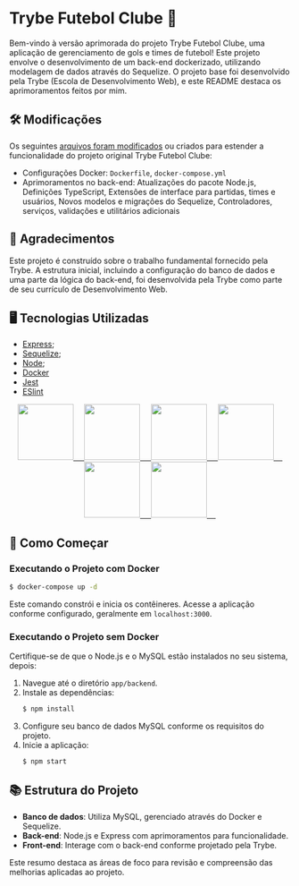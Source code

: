# Trybe Futebol Clube 🚀

Bem-vindo à versão aprimorada do projeto Trybe Futebol Clube, uma aplicação de gerenciamento de gols e times de futebol! Este projeto envolve o desenvolvimento de um back-end dockerizado, utilizando modelagem de dados através do Sequelize. O projeto base foi desenvolvido pela Trybe (Escola de Desenvolvimento Web), e este README destaca os aprimoramentos feitos por mim.

## 🛠 Modificações

Os seguintes [arquivos foram modificados](MODIFIED_FILES.md) ou criados para estender a funcionalidade do projeto original Trybe Futebol Clube:

- Configurações Docker: `Dockerfile`, `docker-compose.yml`
- Aprimoramentos no back-end: Atualizações do pacote Node.js, Definições TypeScript, Extensões de interface para partidas, times e usuários, Novos modelos e migrações do Sequelize, Controladores, serviços, validações e utilitários adicionais

## 🙏 Agradecimentos

Este projeto é construído sobre o trabalho fundamental fornecido pela Trybe. A estrutura inicial, incluindo a configuração do banco de dados e uma parte da lógica do back-end, foi desenvolvida pela Trybe como parte de seu currículo de Desenvolvimento Web.

## 🖥 Tecnologias Utilizadas

- [Express](https://expressjs.com/pt-br/);
- [Sequelize](https://sequelize.org/);
- [Node](https://nodejs.org/docs/latest/api/);
- [Docker](https://docs.docker.com/)
- [Jest](https://jestjs.io/docs/getting-started)
- [ESlint](https://eslint.org/docs/latest/)

<div align="center">
  <a href="https://expressjs.com/pt-br/">
    <img height="100" width="100" src="https://cdn.jsdelivr.net/gh/devicons/devicon@latest/icons/express/express-original.svg"/>
    &nbsp;&nbsp;&nbsp;
  </a>
  <a href="https://sequelize.org/">
    <img height="100" width="100" src="https://cdn.jsdelivr.net/gh/devicons/devicon@latest/icons/sequelize/sequelize-original.svg"/>
    &nbsp;&nbsp;&nbsp;
  </a>
  <a href="https://nodejs.org/docs/latest/api/">
    <img height="100" width="100" src="https://cdn.jsdelivr.net/gh/devicons/devicon@latest/icons/nodejs/nodejs-original-wordmark.svg"/>
    &nbsp;&nbsp;&nbsp;
  </a>
    <a href="https://docs.docker.com/">
    <img height="100" width="100" src="https://cdn.jsdelivr.net/gh/devicons/devicon@latest/icons/docker/docker-original.svg"/>
    &nbsp;&nbsp;&nbsp;
  </a>
  </a>
    <a href="https://jestjs.io/docs/getting-started">
    <img height="100" width="100" src="https://cdn.jsdelivr.net/gh/devicons/devicon@latest/icons/jest/jest-plain.svg"/>
    &nbsp;&nbsp;&nbsp;
  </a>
  </a>
    <a href="https://eslint.org/docs/latest/">
    <img height="100" width="100" src="https://cdn.jsdelivr.net/gh/devicons/devicon@latest/icons/eslint/eslint-original-wordmark.svg"/>
    &nbsp;&nbsp;&nbsp;
  </a>
  
</div>

## 🚀 Como Começar

### Executando o Projeto com Docker

```sh
$ docker-compose up -d
```

Este comando constrói e inicia os contêineres. Acesse a aplicação conforme configurado, geralmente em `localhost:3000`.

### Executando o Projeto sem Docker

Certifique-se de que o Node.js e o MySQL estão instalados no seu sistema, depois:

1. Navegue até o diretório `app/backend`.
2. Instale as dependências:
   ```sh
   $ npm install
   ```
3. Configure seu banco de dados MySQL conforme os requisitos do projeto.
4. Inicie a aplicação:
   ```sh
   $ npm start
   ```

## 📚 Estrutura do Projeto

- **Banco de dados**: Utiliza MySQL, gerenciado através do Docker e Sequelize.
- **Back-end**: Node.js e Express com aprimoramentos para funcionalidade.
- **Front-end**: Interage com o back-end conforme projetado pela Trybe.

Este resumo destaca as áreas de foco para revisão e compreensão das melhorias aplicadas ao projeto.
